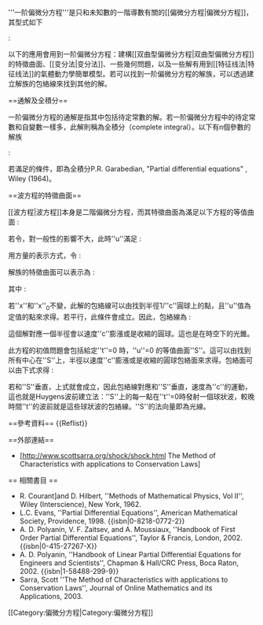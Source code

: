 '''一阶偏微分方程'''是只和未知數的一階導數有關的[[偏微分方程|偏微分方程]]，其型式如下

:<math> F(x_1,\ldots,x_n,u,u_{x_1},\ldots u_{x_n}) =0. \,</math>

以下的應用會用到一阶偏微分方程：建構[[双曲型偏微分方程|双曲型偏微分方程]]的特徵曲面、[[变分法|变分法]]、一些幾何問題，以及一些解有用到[[特征线法|特征线法]]的氣體動力學簡單模型。若可以找到一阶偏微分方程的解族，可以透過建立解族的包絡線來找到其他的解。<!--
In a related procedure, general solutions may be obtained by integrating families of ordinary differential equations.-->

==通解及全積分==

一阶偏微分方程的通解是指其中包括待定常數的解。若一阶偏微分方程中的待定常數和自變數一樣多，此解則稱為全積分（complete integral）。以下有n個參數的解族

:<math>u=\phi(x_1,x_2,\dots,x_n,a_1,a_2,\dots,a_n)</math>

若滿足<math>\text{det}|\phi_{x_i a_j}|\neq 0</math>的條件，即為全積分<ref>P.R. Garabedian, "Partial differential equations" , Wiley (1964)</ref>。

==波方程的特徵曲面==

[[波方程|波方程]]本身是二階偏微分方程，而其特徵曲面為滿足以下方程的等值曲面
:<math> u_t^2 = c^2 \left(u_x^2 +u_y^2 + u_z^2 \right). \,</math>

若令<math>u_t =1</math>，對一般性的影響不大，此時''u''滿足
:<math> u_x^2 + u_y^2 + u_z^2= \frac{1}{c^2}. \,</math>

用方量的表示方式，令
:<math> \vec x = (x,y,z) \quad \hbox{and} \quad \vec p = (u_x, u_y, u_z).\,</math>

解族的特徵曲面可以表示為 
:<math> u(\vec x) = \vec p \cdot (\vec x - \vec{x_0}), \,</math>

其中
:<math> | \vec p \,|  = \frac{1}{c}, \quad \text{and} \quad \vec{x_0} \quad \text{is arbitrary}.\,</math>

若''x''和''x''<sub>0</sub>不變，此解的包絡線可以由找到半徑1/''c''圓球上的點，且''u''值為定值的點來求得。若<math> \vec p</math>平行<math>\vec x - \vec{x_0}</math>，此條件會成立。因此，包絡線為
:<math> u(\vec x) = \pm \frac{1}{c} | \vec x -\vec{x_0} \,|.</math>

這個解對應一個半徑會以速度''c''膨漲或是收縮的圓球。這也是在時空下的光錐。

此方程的初值問題會包括給定''t''=0 時，''u''=0 的等值曲面''S''。這可以由找到所有中心在''S''上，半徑以速度''c''膨漲或是收縮的圓球包絡面來求得。包絡面可以由下式求得
:<math> \frac{1}{c} | \vec x - \vec{x_0}\, | \quad \hbox{is stationary for} \quad \vec{x_0} \in S. \,</math>

若<math> | \vec x - \vec{x_0}\, |</math>和''S''垂直，上式就會成立，因此包絡線對應和''S''垂直，速度為''c''的運動，這也就是Huygens波前建立法：''S''上的每一點在''t''=0時發射一個球狀波，較晚時間''t''的波前就是這些球狀波的包絡線。''S''的法向量即為光線。

==參考資料==
{{Reflist}}

==外部連結==
* [http://www.scottsarra.org/shock/shock.html The Method of Characteristics with applications to Conservation Laws]

== 相關書目 ==
* R. Courant]and D. Hilbert, ''Methods of Mathematical Physics, Vol II'', Wiley (Interscience), New York, 1962.
* L.C. Evans, ''Partial Differential Equations'', American Mathematical Society, Providence, 1998. {{isbn|0-8218-0772-2}}
* A. D. Polyanin, V. F. Zaitsev, and A. Moussiaux, ''Handbook of First Order Partial Differential Equations'', Taylor & Francis, London, 2002. {{isbn|0-415-27267-X}}
* A. D. Polyanin, ''Handbook of Linear Partial Differential Equations for Engineers and Scientists'', Chapman & Hall/CRC Press, Boca Raton, 2002. {{isbn|1-58488-299-9}}
* Sarra, Scott ''The Method of Characteristics with applications to Conservation Laws'',  Journal of Online Mathematics and its Applications, 2003.

[[Category:偏微分方程|Category:偏微分方程]]